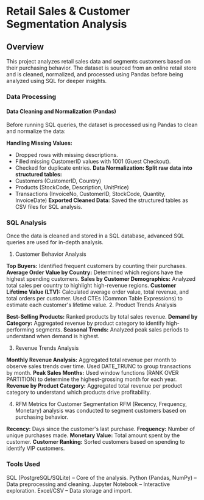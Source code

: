 # Retail Sales & Customer Segmentation Analysis
## Overview
This project analyzes retail sales data and segments customers based on their purchasing behavior. The dataset is sourced from an online retail store and is cleaned, normalized, and processed using Pandas before being analyzed using SQL for deeper insights.

### Data Processing
#### Data Cleaning and Normalization (Pandas)
Before running SQL queries, the dataset is processed using Pandas to clean and normalize the data:

**Handling Missing Values:**
* Dropped rows with missing descriptions.
* Filled missing CustomerID values with 1001 (Guest Checkout).
* Checked for duplicate entries. 
**Data Normalization: Split raw data into structured tables:**
* Customers (CustomerID, Country)
* Products (StockCode, Description, UnitPrice)
* Transactions (InvoiceNo, CustomerID, StockCode, Quantity, InvoiceDate)
**Exported Cleaned Data:** Saved the structured tables as CSV files for SQL analysis.

### SQL Analysis
Once the data is cleaned and stored in a SQL database, advanced SQL queries are used for in-depth analysis.
1. Customer Behavior Analysis

**Top Buyers:** Identified frequent customers by counting their purchases.
**Average Order Value by Country:** Determined which regions have the highest spending customers.
**Sales by Customer Demographics:** Analyzed total sales per country to highlight high-revenue regions.
**Customer Lifetime Value (LTV):**
Calculated average order value, total revenue, and total orders per customer.
Used CTEs (Common Table Expressions) to estimate each customer's lifetime value.
2. Product Trends Analysis

**Best-Selling Products:** Ranked products by total sales revenue.
**Demand by Category:** Aggregated revenue by product category to identify high-performing segments.
**Seasonal Trends:** Analyzed peak sales periods to understand when demand is highest.

3. Revenue Trends Analysis

**Monthly Revenue Analysis:**
Aggregated total revenue per month to observe sales trends over time.
Used DATE_TRUNC to group transactions by month.
**Peak Sales Months:**
Used window functions (RANK OVER PARTITION) to determine the highest-grossing month for each year.
**Revenue by Product Category:**
Aggregated total revenue per product category to understand which products drive profitability.

4. RFM Metrics for Customer Segmentation
RFM (Recency, Frequency, Monetary) analysis was conducted to segment customers based on purchasing behavior.

**Recency:** Days since the customer's last purchase.
**Frequency:** Number of unique purchases made.
**Monetary Value:** Total amount spent by the customer.
**Customer Ranking:** Sorted customers based on spending to identify VIP customers.


### Tools Used

SQL (PostgreSQL/SQLite) – Core of the analysis.
Python (Pandas, NumPy) – Data preprocessing and cleaning.
Jupyter Notebook – Interactive exploration.
Excel/CSV – Data storage and import.





